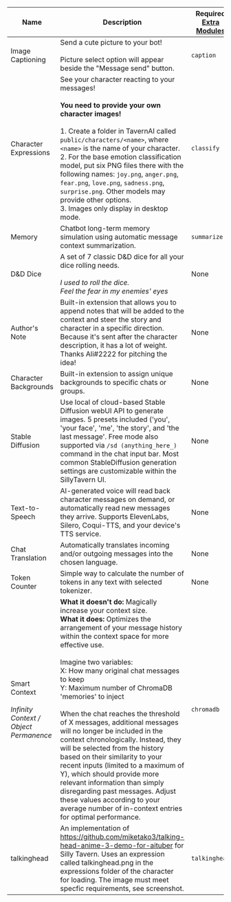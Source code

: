 
| Name             | Description                      | Required <a href="https://github.com/Cohee1207/TavernAI-extras#modules" target="_blank">Extra Modules</a> | Screenshot |
| ---------------- | ---------------------------------| ---------------------------- | ---------- |
| Image Captioning | Send a cute picture to your bot!<br><br>Picture select option will appear beside the "Message send" button. | `caption`                    | <img src="https://user-images.githubusercontent.com/18619528/224161576-ddfc51cd-995e-44ec-bf2d-d2477d603f0c.png" style="max-width:200px" />  |
| Character Expressions | See your character reacting to your messages!<br><br>**You need to provide your own character images!**<br><br>1. Create a folder in TavernAI called `public/characters/<name>`, where `<name>` is the name of your character.<br>2. For the base emotion classification model, put six PNG files there with the following names: `joy.png`, `anger.png`, `fear.png`, `love.png`, `sadness.png`, `surprise.png`. Other models may provide other options.<br>3. Images only display in desktop mode. | `classify` | <img style="max-width:200px" alt="image" src="https://user-images.githubusercontent.com/18619528/223765089-34968217-6862-47e0-85da-7357370f8de6.png"> |
| Memory | Chatbot long-term memory simulation using automatic message context summarization. | `summarize` |  <img style="max-width:200px" alt="image" src="https://user-images.githubusercontent.com/18619528/223766279-88a46481-1fa6-40c5-9724-6cdd6f587233.png"> |
| D&D Dice | A set of 7 classic D&D dice for all your dice rolling needs.<br><br>*I used to roll the dice.<br>Feel the fear in my enemies' eyes* | None | <img style="max-width:200px" alt="image" src="https://user-images.githubusercontent.com/18619528/226199925-a066c6fc-745e-4a2b-9203-1cbffa481b14.png"> |
| Author's Note | Built-in extension that allows you to append notes that will be added to the context and steer the story and character in a specific direction. Because it's sent after the character description, it has a lot of weight. Thanks Ali឵#2222 for pitching the idea! | None | ![image](https://user-images.githubusercontent.com/128647114/230311637-d809cd9b-af66-4dd1-a310-7a27e847c011.png) |
| Character Backgrounds | Built-in extension to assign unique backgrounds to specific chats or groups. | None | <img style="max-width:200px" alt="image" src="https://user-images.githubusercontent.com/18619528/233494454-bfa7c9c7-4faa-4d97-9c69-628fd96edd92.png"> |
| Stable Diffusion | Use local of cloud-based Stable Diffusion webUI API to generate images. 5 presets included ('you', 'your face', 'me', 'the story', and 'the last message'. Free mode also supported via `/sd (anything_here_)` command in the chat input bar. Most common StableDiffusion generation settings are customizable within the SillyTavern UI. | None | <img style="max-width:200px" alt="image" src="https://files.catbox.moe/ppata8.png"> |
| Text-to-Speech | AI-generated voice will read back character messages on demand, or automatically read new messages they arrive. Supports ElevenLabs, Silero, Coqui-TTS, and your device's TTS service. | None | <img style="max-width:200px" alt="image" src="https://files.catbox.moe/o3wxkk.png"> |
| Chat Translation | Automatically translates incoming and/or outgoing messages into the chosen language. | None | Pending |
| Token Counter | Simple way to calculate the number of tokens in any text with selected tokenizer. | None | Pending |
| Smart Context<br><br>*Infinity Context / Object Permanence* | **What it doesn't do:** Magically increase your context size.<br>**What it does:** Optimizes the arrangement of your message history within the context space for more effective use.<br><br>Imagine two variables:<br>X: How many original chat messages to keep<br>Y: Maximum number of ChromaDB 'memories' to inject<br><br>When the chat reaches the threshold of X messages, additional messages will no longer be included in the context chronologically. Instead, they will be selected from the history based on their similarity to your recent inputs (limited to a maximum of Y), which should provide more relevant information than simply disregarding past messages. Adjust these values according to your average number of in-context entries for optimal performance. | `chromadb` | Pending |
| talkinghead | An implementation of https://github.com/miketako3/talking-head-anime-3-demo-for-aituber for Silly Tavern. Uses an expression called talkinghead.png in the expressions folder of the character for loading. The image must meet specfic requirements, see screenshot. | `talkinghead` | <img style="max-width:200px" alt="image" src="https://github.com/miketako3/talking-head-anime-3-demo-for-aituber/blob/main/docs/input_spec.png?raw=true"> |